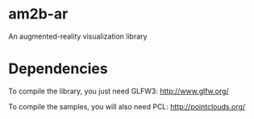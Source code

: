# am2b-ar

An augmented-reality visualization library

# Dependencies

To compile the library, you just need GLFW3: http://www.glfw.org/

To compile the samples, you will also need PCL: http://pointclouds.org/
